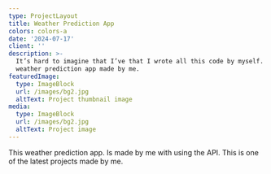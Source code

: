 ```yaml
---
type: ProjectLayout
title: Weather Prediction App
colors: colors-a
date: '2024-07-17'
client: ''
description: >-
  It’s hard to imagine that I’ve that I wrote all this code by myself. It is a
  weather prediction app made by me.
featuredImage:
  type: ImageBlock
  url: /images/bg2.jpg
  altText: Project thumbnail image
media:
  type: ImageBlock
  url: /images/bg2.jpg
  altText: Project image
---
```

This weather prediction app. Is made by me with using the API. This is one of the latest projects made by me.